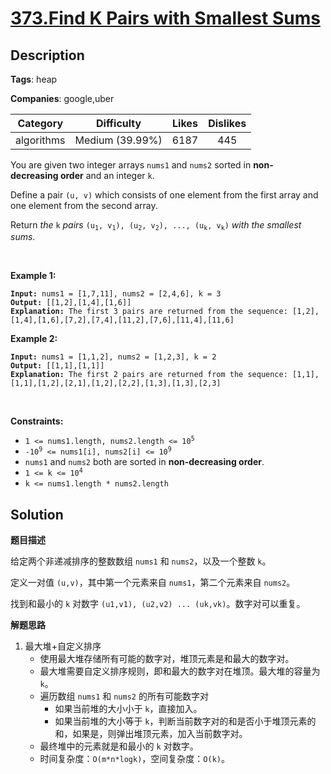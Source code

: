 # [373.Find K Pairs with Smallest Sums](https://leetcode.com/problems/find-k-pairs-with-smallest-sums/description/)

## Description

**Tags**: heap

**Companies**: google,uber

|  Category  |   Difficulty    | Likes | Dislikes |
| :--------: | :-------------: | :---: | :------: |
| algorithms | Medium (39.99%) | 6187  |   445    |

<p>You are given two integer arrays <code>nums1</code> and <code>nums2</code> sorted in <strong>non-decreasing&nbsp;order</strong> and an integer <code>k</code>.</p>
<p>Define a pair <code>(u, v)</code> which consists of one element from the first array and one element from the second array.</p>
<p>Return <em>the</em> <code>k</code> <em>pairs</em> <code>(u<sub>1</sub>, v<sub>1</sub>), (u<sub>2</sub>, v<sub>2</sub>), ..., (u<sub>k</sub>, v<sub>k</sub>)</code> <em>with the smallest sums</em>.</p>
<p>&nbsp;</p>
<p><strong class="example">Example 1:</strong></p>
<pre><code><strong>Input:</strong> nums1 = [1,7,11], nums2 = [2,4,6], k = 3
<strong>Output:</strong> [[1,2],[1,4],[1,6]]
<strong>Explanation:</strong> The first 3 pairs are returned from the sequence: [1,2],[1,4],[1,6],[7,2],[7,4],[11,2],[7,6],[11,4],[11,6]</code></pre>
<p><strong class="example">Example 2:</strong></p>
<pre><code><strong>Input:</strong> nums1 = [1,1,2], nums2 = [1,2,3], k = 2
<strong>Output:</strong> [[1,1],[1,1]]
<strong>Explanation:</strong> The first 2 pairs are returned from the sequence: [1,1],[1,1],[1,2],[2,1],[1,2],[2,2],[1,3],[1,3],[2,3]</code></pre>
<p>&nbsp;</p>
<p><strong>Constraints:</strong></p>
<ul>
  <li><code>1 &lt;= nums1.length, nums2.length &lt;= 10<sup>5</sup></code></li>
  <li><code>-10<sup>9</sup> &lt;= nums1[i], nums2[i] &lt;= 10<sup>9</sup></code></li>
  <li><code>nums1</code> and <code>nums2</code> both are sorted in <strong>non-decreasing order</strong>.</li>
  <li><code>1 &lt;= k &lt;= 10<sup>4</sup></code></li>
  <li><code>k &lt;=&nbsp;nums1.length *&nbsp;nums2.length</code></li>
</ul>

## Solution

**题目描述**

给定两个非递减排序的整数数组 `nums1` 和 `nums2`，以及一个整数 `k`。

定义一对值 `(u,v)`，其中第一个元素来自 `nums1`，第二个元素来自 `nums2`。

找到和最小的 `k` 对数字 `(u1,v1), (u2,v2) ... (uk,vk)`。数字对可以重复。

**解题思路**

1. 最大堆+自定义排序
   - 使用最大堆存储所有可能的数字对，堆顶元素是和最大的数字对。
   - 最大堆需要自定义排序规则，即和最大的数字对在堆顶。最大堆的容量为 `k`。
   - 遍历数组 `nums1` 和 `nums2` 的所有可能数字对
     - 如果当前堆的大小小于 `k`，直接加入。
     - 如果当前堆的大小等于 `k`，判断当前数字对的和是否小于堆顶元素的和，如果是，则弹出堆顶元素，加入当前数字对。
   - 最终堆中的元素就是和最小的 `k` 对数字。
   - 时间复杂度：`O(m*n*logk)`，空间复杂度：`O(k)`。

